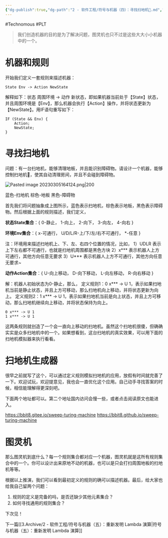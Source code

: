```yaml
---
{"dg-publish":true,"dg-path":"2 - 软件工程/符号与机器（四）：寻找扫地机🧹.md","permalink":"/2 - 软件工程/符号与机器（四）：寻找扫地机🧹/","created":"2023-03-05T16:39:15.000+08:00","updated":"2024-12-31T10:05:05.000+08:00"}
---
```


#Technomous #PLT

> 我们创造机器的目的是为了解决问题，图灵机也只不过是这些大大小小机器中的一个。

# 机器和规则

开始我们定义一套规则来描述机器：

	State Env -> Action NewState

解释如下：状态 周围环境 -> 动作 新状态，即如果机器当前处于【State】状态，并且周围环境是【Env】，那么机器会执行【Action】操作，并将状态更新为【NewState】。用IF语句重写如下：

```
IF (State && Env) {
	Action;
	NewState;
}
```

# 寻找扫地机

问题：有一台扫地机，能够清理地板，并且能识别障碍物。请设计一个机器，能够控制扫地机🧹，使其自动清理房间，并且不会碰到障碍物。

![Pasted image 20230305164124.png|200](/img/user/0.Asset/resource/Pasted%20image%2020230305164124.png)

蓝色-扫地机 棕色-地板 黑色-障碍物

首先我们将问题抽象成上图所示，蓝色表示扫地机，棕色表示地板，黑色表示障碍物。然后根据上面的规则描述，我们定义，

**状态State集合**：{ 0-静止， 1-向上， 2-向下， 3-向左， 4-向右 }

**环境Env集合**：{ x-可通行， U/D/L/R-上/下/左/右不可通行， *-任意 }

注：环境用来描述扫地机上、下、左、右四个位置的情况，比如，
1）UDLR 表示上下左右都不可通行，也就是扫地机周围都是黑色方块
2）x\*\*\* 表示机器人上方可通行，其他方向任意无要求
3）U\*\*\* 表示机器人上方不可通行，其他方向任意无要求~

**动作Action集合**：{ U-向上移动， D-向下移动， L-向左移动， R-向右移动 }

解：机器人初始状态为0-静止，那么，
	定义规则1：0 x\*\*\* -> U 1，表示如果扫地机当前是静止状态，并且上方可移动，那么扫地机向上移动，并将状态更新为向上。
	定义规则2：1 x\*\*\* -> U 1，表示如果扫地机当前是向上状态，并且上方可移动，那么扫地机继续向上移动，并将状态保持为向上。
	
```
0 x*** -> U 1
1 x*** -> U 1
```

这两条规则就创造了一个会一直向上移动的扫地机。虽然这个扫地机很傻，但确确实实是众多扫地机中的一个。如果想看到，这台扫地机的真实效果，可以用下面的扫地机模拟器来执行看看。

# 扫地机生成器

很早之前就写了这个，可以通过定义规则模拟扫地机的应用，放假有时间就完善了一下。欢迎试玩，欢迎提意见，我也会一直优化这个应用。自己动手寻找答案的时候，相信能理解得更深刻吧。

下面两个地址都可以。第二个地址国内访问会慢一些，或者点击阅读原文也能进入。

https://bbit8.gitee.io/sweep-turing-machine
https://bbit8.github.io/sweep-turing-machine

# 图灵机

那么图灵机到底什么？每一个规则集合都对应一个机器，图灵机就是这所有规则集合中的一个。你可以设计出来原地不动的机器，也可以是只会打扫周围地板的扫地机等等。

根据以上推演，我们可以看到最初定义的规则的确可以描述机器。最后，给大家也给我自己留两个问题：

1.  规则的定义是完备的吗，是否还缺少其他元素集合？
2.  如何寻找通用的规则集合？

下次见！

下一篇[[3.Archive/2 - 软件工程/符号与机器（五）：重新发明 Lambda 演算\|符号与机器（五）：重新发明 Lambda 演算]]